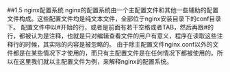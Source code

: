 ##1.5 nginx配置系统
nginx的配置系统由一个主配置文件和其他一些辅助的配置文件构成。这些配置文件均是纯文本文件，全部位于nginx安装目录下的conf目录下。
配置文件中以#开始的行，或者是前面有若干空格或者TAB，然后再跟#的行，都被认为是注释，也就是只对编辑查看文件的用户有意义，程序在读取这些注释行的时候，其实际的内容是被忽略的。
由于除主配置文件nginx.conf以外的文件都是在某些情况下才使用的，而只有主配置文件是在任何情况下都被使用的。所以在这里我们就以主配置文件为例，来解释nginx的配置系统。